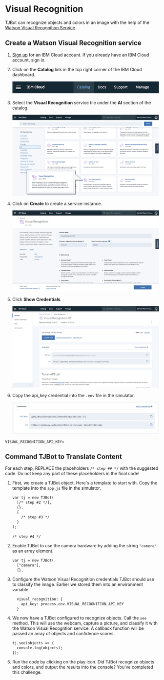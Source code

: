 # Visual Recognition

TJBot can recognize objects and colors in an image with the help of the [Watson Visual Recognition Service](https://ibm.biz/catalog-visual-recognition).

## Create a Watson Visual Recognition service

1. [Sign up](https://ibm.biz/tjbot-challenge-signup) for an IBM Cloud account. If you already have an IBM Cloud account, sign in.

2. Click on the __Catalog__ link in the top right corner of the IBM Cloud dashboard.

	![](assets/catalog.png)

3. Select the __Visual Recognition__ service tile under the __AI__ section of the catalog.

	![](assets/catalog-vr.png)

4. Click on __Create__ to create a service instance.

	![](assets/create-vr.png)

5. Click __Show Credentials__.

	![](assets/servicecredentials-vr.png)

6. Copy the api_key credential into the `.env` file in the simulator.

	![](assets/credentials-vr.png)

```
VISUAL_RECOGNITION_API_KEY=
```

## Command TJBot to Translate Content

For each step, REPLACE the placeholders `/* step ## */` with the suggested code. Do not keep any part of these placeholders in the final code!

1. First, we create a TJBot object. Here's a template to start with. Copy the template into the `app.js` file in the simulator.

	```
	var tj = new TJBot(
	  [/* step #2 */],
	  {},
	  {
	    /* step #3 */
	  }
	);

	/* step #4 */
	```

2. Enable TJBot to use the camera hardware by adding the string `"camera"` as an array element.

	```
	var tj = new TJBot(
	  ["camera"],
	  {},
	```

3. Configure the Watson Visual Recognition credentials TJBot should use to classify the image. Earlier we stored them into an environment variable.

	```
	  visual_recognition: {
	    api_key: process.env.VISUAL_RECOGNITION_API_KEY
	  }
	```

4. We now have a TJBot configured to recognize objects. Call the `see` method. This will use the webcam, capture a picture, and classify it with the Watson Visual Recogntion service. A callback function will be passed an array of objects and confidence scores.

	```
	tj.see(objects => {
	  console.log(objects);
	});
	```

5. Run the code by clicking on the play icon. Did TJBot recognize objects and colors, and output the results into the console? You've completed this challenge.
